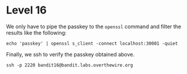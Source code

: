 # Level 16

We only have to pipe the passkey to the ```openssl``` command and filter the results like the following:

```echo 'passkey' | openssl s_client -connect localhost:30001 -quiet``` 

Finally, we ssh to verify the passkey obtained above.  

```ssh -p 2220 bandit16@bandit.labs.overthewire.org```
